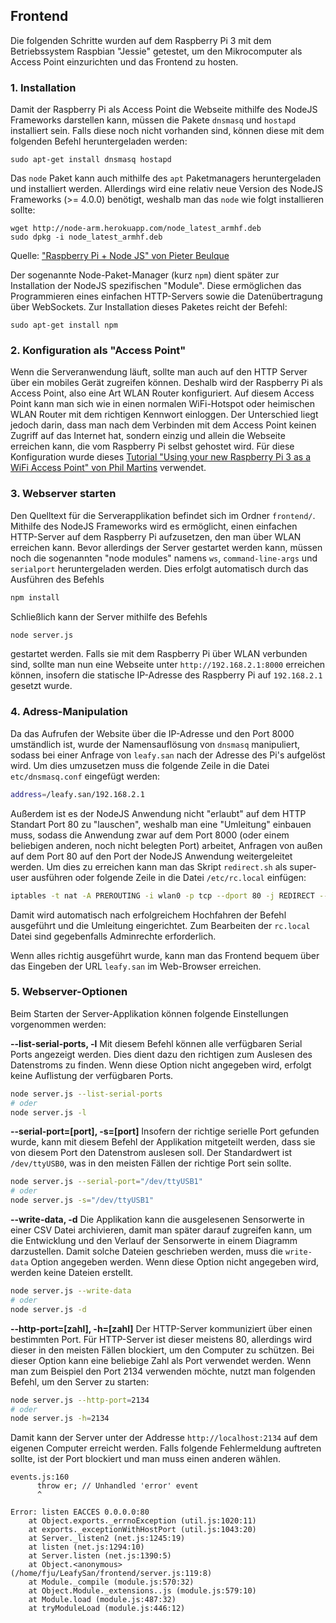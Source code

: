 ## Frontend

Die folgenden Schritte wurden auf dem Raspberry Pi 3 mit dem Betriebssystem Raspbian "Jessie" getestet, um den Mikrocomputer als Access Point einzurichten und das Frontend zu hosten.

### 1. Installation

Damit der Raspberry Pi als Access Point die Webseite mithilfe des NodeJS Frameworks darstellen kann, müssen die Pakete `dnsmasq` und `hostapd` installiert sein.
Falls diese noch nicht vorhanden sind, können diese mit dem folgenden Befehl heruntergeladen werden:
```
sudo apt-get install dnsmasq hostapd
```

Das `node` Paket kann auch mithilfe des `apt` Paketmanagers heruntergeladen und installiert werden. Allerdings wird eine relativ neue Version des NodeJS Frameworks (>= 4.0.0) benötigt, weshalb man das `node` wie folgt installieren sollte:
```
wget http://node-arm.herokuapp.com/node_latest_armhf.deb
sudo dpkg -i node_latest_armhf.deb
```
Quelle: ["Raspberry Pi + Node JS" von Pieter Beulque](http://weworkweplay.com/play/raspberry-pi-nodejs/)

Der sogenannte Node-Paket-Manager (kurz `npm`) dient später zur Installation der NodeJS spezifischen "Module". Diese ermöglichen das Programmieren eines einfachen HTTP-Servers sowie die Datenübertragung über WebSockets. Zur Installation dieses Paketes reicht der Befehl:
```
sudo apt-get install npm
```

### 2. Konfiguration als "Access Point"

Wenn die Serveranwendung läuft, sollte man auch auf den HTTP Server über ein mobiles Gerät zugreifen können. Deshalb wird der Raspberry Pi als Access Point, also eine Art WLAN Router konfiguriert. Auf diesem Access Point kann man sich wie in einen normalen WiFi-Hotspot oder heimischen WLAN Router mit dem richtigen Kennwort einloggen. Der Unterschied liegt jedoch darin, dass man nach dem Verbinden mit dem Access Point keinen Zugriff auf das Internet hat, sondern einzig und allein die Webseite erreichen kann, die vom Raspberry Pi selbst gehostet wird.
Für diese Konfiguration wurde dieses [Tutorial "Using your new Raspberry Pi 3 as a WiFi Access Point" von Phil Martins](https://frillip.com/using-your-raspberry-pi-3-as-a-wifi-access-point-with-hostapd/) verwendet.

### 3. Webserver starten

Den Quelltext für die Serverapplikation befindet sich im Ordner `frontend/`. Mithilfe des NodeJS Frameworks wird es ermöglicht, einen einfachen HTTP-Server auf dem Raspberry Pi aufzusetzen, den man über WLAN erreichen kann. Bevor allerdings der Server gestartet werden kann, müssen noch die sogenannten "node modules" namens `ws`, `command-line-args` und `serialport` heruntergeladen werden. Dies erfolgt automatisch durch das Ausführen des Befehls
``` bash
npm install
```

Schließlich kann der Server mithilfe des Befehls
``` bash
node server.js
```
gestartet werden. Falls sie mit dem Raspberry Pi über WLAN verbunden sind, sollte man nun eine Webseite unter `http://192.168.2.1:8000` erreichen können, insofern die statische IP-Adresse des Raspberry Pi auf `192.168.2.1` gesetzt wurde.

### 4. Adress-Manipulation

Da das Aufrufen der Website über die IP-Adresse und den Port 8000 umständlich ist, wurde der Namensauflösung von `dnsmasq` manipuliert, sodass bei einer Anfrage von `leafy.san` nach der Adresse des Pi's aufgelöst wird. Um dies umzusetzen muss die folgende Zeile in die Datei `etc/dnsmasq.conf` eingefügt werden:

``` bash
address=/leafy.san/192.168.2.1
```

Außerdem ist es der NodeJS Anwendung nicht "erlaubt" auf dem HTTP Standart Port 80 zu "lauschen", weshalb man eine "Umleitung" einbauen muss, sodass die Anwendung zwar auf dem Port 8000 (oder einem beliebigen anderen, noch nicht belegten Port) arbeitet, Anfragen von außen auf dem Port 80 auf den Port der NodeJS Anwendung weitergeleitet werden. Um dies zu erreichen kann man das Skript `redirect.sh` als super-user ausführen oder folgende Zeile in die Datei `/etc/rc.local` einfügen:

``` bash
iptables -t nat -A PREROUTING -i wlan0 -p tcp --dport 80 -j REDIRECT --to-port 8000
```

Damit wird automatisch nach erfolgreichem Hochfahren der Befehl ausgeführt und die Umleitung eingerichtet. Zum Bearbeiten der `rc.local` Datei sind gegebenfalls Adminrechte erforderlich.

Wenn alles richtig ausgeführt wurde, kann man das Frontend bequem über das Eingeben der URL `leafy.san` im Web-Browser erreichen.

### 5. Webserver-Optionen

Beim Starten der Server-Applikation können folgende Einstellungen vorgenommen werden:

**--list-serial-ports, -l**
Mit diesem Befehl können alle verfügbaren Serial Ports angezeigt werden. Dies dient dazu den richtigen zum Auslesen des Datenstroms zu finden. Wenn diese Option nicht angegeben wird, erfolgt keine Auflistung der verfügbaren Ports.
``` bash
node server.js --list-serial-ports
# oder
node server.js -l
```

**--serial-port=[port], -s=[port]**
Insofern der richtige serielle Port gefunden wurde, kann mit diesem Befehl der Applikation mitgeteilt werden, dass sie von diesem Port den Datenstrom auslesen soll. Der Standardwert ist `/dev/ttyUSB0`, was in den meisten Fällen der richtige Port sein sollte.
``` bash
node server.js --serial-port="/dev/ttyUSB1"
# oder
node server.js -s="/dev/ttyUSB1"
```

**--write-data, -d**
Die Applikation kann die ausgelesenen Sensorwerte in einer CSV Datei archivieren, damit man später darauf zugreifen kann, um die Entwicklung und den Verlauf der Sensorwerte in einem Diagramm darzustellen. Damit solche Dateien geschrieben werden, muss die `write-data` Option angegeben werden. Wenn diese Option nicht angegeben wird, werden keine Dateien erstellt.
``` bash
node server.js --write-data
# oder
node server.js -d
```

**--http-port=[zahl], -h=[zahl]**
Der HTTP-Server kommuniziert über einen bestimmten Port. Für HTTP-Server ist dieser meistens 80, allerdings wird dieser in den meisten Fällen blockiert, um den Computer zu schützen. Bei dieser Option kann eine beliebige Zahl als Port verwendet werden. Wenn man zum Beispiel den Port 2134 verwenden möchte, nutzt man folgenden Befehl, um den Server zu starten:
``` bash
node server.js --http-port=2134
# oder
node server.js -h=2134
```
Damit kann der Server unter der Addresse `http://localhost:2134` auf dem eigenen Computer erreicht werden. Falls folgende Fehlermeldung auftreten sollte, ist der Port blockiert und man muss einen anderen wählen.
```
events.js:160
      throw er; // Unhandled 'error' event
      ^

Error: listen EACCES 0.0.0.0:80
    at Object.exports._errnoException (util.js:1020:11)
    at exports._exceptionWithHostPort (util.js:1043:20)
    at Server._listen2 (net.js:1245:19)
    at listen (net.js:1294:10)
    at Server.listen (net.js:1390:5)
    at Object.<anonymous> (/home/fju/LeafySan/frontend/server.js:119:8)
    at Module._compile (module.js:570:32)
    at Object.Module._extensions..js (module.js:579:10)
    at Module.load (module.js:487:32)
    at tryModuleLoad (module.js:446:12)
```
